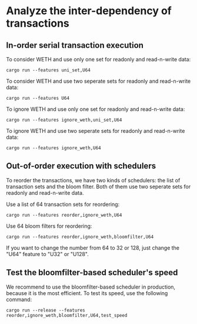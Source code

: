 # Analyze the inter-dependency of transactions

## In-order serial transaction execution

To consider WETH and use only one set for readonly and read-n-write data:

```
cargo run --features uni_set,U64
```

To consider WETH and use two seperate sets for readonly and read-n-write data:

```
cargo run --features U64
```

To ignore WETH and use only one set for readonly and read-n-write data:

```
cargo run --features ignore_weth,uni_set,U64
```

To ignore WETH and use two seperate sets for readonly and read-n-write data:

```
cargo run --features ignore_weth,U64
```

## Out-of-order execution with schedulers

To reorder the transactions, we have two kinds of schedulers: the list of transaction sets and the bloom filter. Both of them use two seperate sets for readonly and read-n-write data.

Use a list of 64 transaction sets for reordering:

```
cargo run --features reorder,ignore_weth,U64
```

Use 64 bloom filters for reordering:

```
cargo run --features reorder,ignore_weth,bloomfilter,U64
```

If you want to change the number from 64 to 32 or 128, just change the "U64" feature to "U32" or "U128".

## Test the bloomfilter-based scheduler's speed

We recommend to use the bloomfilter-based scheduler in production, because it is the most efficient. To test its speed, use the following command:

```
cargo run --release --features reorder,ignore_weth,bloomfilter,U64,test_speed
```

